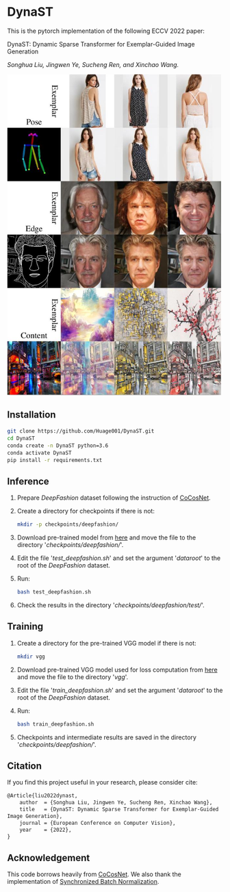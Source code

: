 # DynaST

This is the pytorch implementation of the following ECCV 2022 paper:

DynaST: Dynamic Sparse Transformer for Exemplar-Guided Image Generation

*Songhua Liu, Jingwen Ye, Sucheng Ren, and Xinchao Wang.*

<img src="https://github.com/Huage001/DynaST/blob/main/teaser.jpg" width="500px"/>

## Installation

```bash
git clone https://github.com/Huage001/DynaST.git
cd DynaST
conda create -n DynaST python=3.6
conda activate DynaST
pip install -r requirements.txt
```

## Inference

1. Prepare *DeepFashion* dataset following the instruction of [CoCosNet](https://github.com/microsoft/CoCosNet).

2. Create a directory for checkpoints if there is not:

   ```bash
   mkdir -p checkpoints/deepfashion/
   ```

3. Download pre-trained model from [here](https://drive.google.com/file/d/1UJ9xsQBBWZEXOz-jizerR4Qjo7n1kYmy/view?usp=sharing) and move the file to the directory '*checkpoints/deepfashion/*'.

4. Edit the file '*test_deepfashion.sh*' and set the argument '*dataroot*' to the root of the *DeepFashion* dataset.

5. Run:

   ```bash
   bash test_deepfashion.sh
   ```

6. Check the results in the directory '*checkpoints/deepfashion/test/*'.

## Training

1. Create a directory for the pre-trained VGG model if there is not:

   ```bash
   mkdir vgg
   ```

2. Download pre-trained VGG model used for loss computation from [here](https://drive.google.com/file/d/1xc7CBEsn45a3Pc3K9Tfh5wxKOx2LyC41/view?usp=sharing) and move the file to the directory '*vgg*'.

3. Edit the file '*train_deepfashion.sh*' and set the argument '*dataroot*' to the root of the *DeepFashion* dataset.

4. Run:

   ```bash
   bash train_deepfashion.sh
   ```

5. Checkpoints and intermediate results are saved in the directory '*checkpoints/deepfashion/*'.

## Citation

If you find this project useful in your research, please consider cite:

```
@Article{liu2022dynast,
    author  = {Songhua Liu, Jingwen Ye, Sucheng Ren, Xinchao Wang},
    title   = {DynaST: Dynamic Sparse Transformer for Exemplar-Guided Image Generation},
    journal = {European Conference on Computer Vision},
    year    = {2022},
}
```

## Acknowledgement

This code borrows heavily from [CoCosNet](https://github.com/microsoft/CoCosNet). We also thank the implementation of [Synchronized Batch Normalization](https://github.com/vacancy/Synchronized-BatchNorm-PyTorch).
